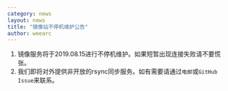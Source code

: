 ```yaml
---
category: news
layout: news
title: "镜像站不停机维护公告"
author: weearc
---
```

1. 镜像服务将于2019.08.15进行不停机维护。如果短暂出现连接失败请不要慌张。
2. 我们即将对外提供非开放的rsync同步服务。如有需要请通过`电邮`或`GitHub Issue`来联系。
